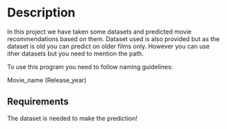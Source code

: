 # Description
In this project we have taken some datasets and predicted movie recommendations based on them. Dataset used
is also provided but as the dataset is old you can predict on older films only. However you can use ither datasets
but you need to mention the path.

To use this program you need to follow naming guidelines:

Movie_name (Release_year)

## Requirements
The dataset is needed to make the prediction!
